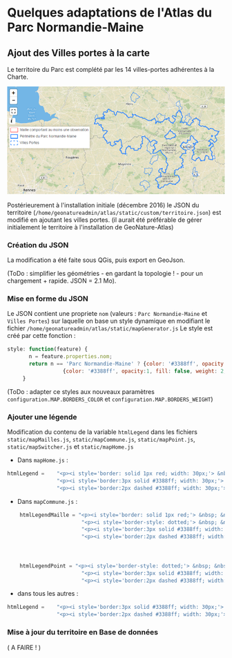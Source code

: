 # Quelques adaptations de l'Atlas du Parc Normandie-Maine


## Ajout des Villes portes à la carte

Le territoire du Parc est complété par les 14 villes-portes adhérentes à la Charte.

[![Atlas Parc Normandie-Maine](https://raw.githubusercontent.com/sig-pnrnm/GeoNature-PNRNM/master/atlas_pnrnm/map_atlas_pnrnm.png)](https://raw.githubusercontent.com/sig-pnrnm/GeoNature-PNRNM/master/atlas_pnrnm/map_atlas_pnrnm.png)

Postérieurement à l'installation initiale (décembre 2016) le JSON du territoire (`/home/geonatureadmin/atlas/static/custom/territoire.json`) est modifié en ajoutant les villes portes.
(il aurait été préférable de gérer initialement le territoire à l'installation de GeoNature-Atlas)


### Création du JSON
La modification a été faite sous QGis, puis export en GeoJson.

(ToDo : simplifier les géométries - en gardant la topologie ! - pour un chargement + rapide. JSON = 2.1 Mo).

### Mise en forme du JSON
Le JSON contient une propriete `nom` (valeurs : `Parc Normandie-Maine` et `Villes Portes`) sur laquelle on base un style dynamique en modifiant le fichier `/home/geonatureadmin/atlas/static/mapGenerator.js`
Le style est créé par cette fonction :

```javascript
style: function(feature) {
	   n = feature.properties.nom;
	   return n == 'Parc Normandie-Maine' ? {color: '#3388ff', opacity:1, fill: false, weight: 3} :
				  {color: '#3388ff', opacity:1, fill: false, weight: 2, dashArray: '3'};
	 }
```

(ToDo : adapter ce styles aux nouveaux paramètres `configuration.MAP.BORDERS_COLOR` et `configuration.MAP.BORDERS_WEIGHT`)

### Ajouter une légende

Modification du contenu de la variable `htmlLegend` dans les fichiers `static/mapMailles.js`, `static/mapCommune.js`, `static/mapPoint.js`, `static/mapSwitcher.js` et `static/mapHome.js` 

- Dans `mapHome.js` :

```javascript
htmlLegend =	"<p><i style='border: solid 1px red; width: 30px;'> &nbsp; &nbsp; &nbsp;</i> <span> Maille comportant au moins une observation </span></p>" +
				"<p><i style='border:3px solid #3388ff; width: 30px;'> &nbsp; &nbsp; &nbsp;</i> <span> Périmètre du Parc Normandie-Maine </span></p>" +
				"<p><i style='border:2px dashed #3388ff; width: 30px;'> &nbsp; &nbsp; &nbsp;</i> <span> Villes Portes </span></p>";
```

- Dans `mapCommune.js` :

```javascript
	htmlLegendMaille = "<p><i style='border: solid 1px red;'> &nbsp; &nbsp; &nbsp;</i> Maille comportant au moins une observation</p>" +
						"<p><i style='border-style: dotted;'> &nbsp; &nbsp; &nbsp;</i> Limite de la commune</p>"+
						"<p><i style='border:3px solid #3388ff; width: 30px;'> &nbsp; &nbsp; &nbsp;</i> <span> Périmètre du Parc Normandie-Maine </span></p>" +
						"<p><i style='border:2px dashed #3388ff; width: 30px;'> &nbsp; &nbsp; &nbsp;</i> <span> Villes Portes </span></p>";

						
						
	htmlLegendPoint = "<p><i style='border-style: dotted;'> &nbsp; &nbsp; &nbsp;</i> Limite de la commune</p>"+
						"<p><i style='border:3px solid #3388ff; width: 30px;'> &nbsp; &nbsp; &nbsp;</i> <span> Périmètre du Parc Normandie-Maine </span></p>" +
						"<p><i style='border:2px dashed #3388ff; width: 30px;'> &nbsp; &nbsp; &nbsp;</i> <span> Villes Portes </span></p>";
```

- dans tous les autres :

```javascript
htmlLegend =	"<p><i style='border:3px solid #3388ff; width: 30px;'> &nbsp; &nbsp; &nbsp;</i> <span> Périmètre du Parc Normandie-Maine </span></p>" +
				"<p><i style='border:2px dashed #3388ff; width: 30px;'> &nbsp; &nbsp; &nbsp;</i> <span> Villes Portes </span></p>";
```

### Mise à jour du territoire en Base de données

( A FAIRE ! )

